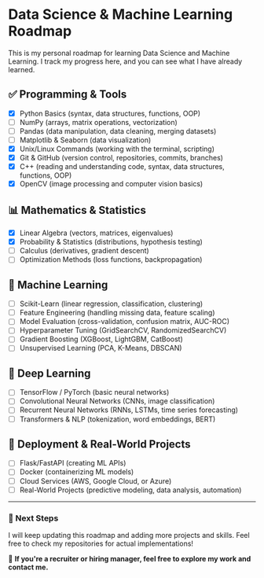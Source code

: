 
# Data Science & Machine Learning Roadmap

This is my personal roadmap for learning Data Science and Machine Learning. I track my progress here, and you can see what I have already learned.

## ✅ Programming & Tools
- [x] Python Basics (syntax, data structures, functions, OOP)
- [ ] NumPy (arrays, matrix operations, vectorization)
- [ ] Pandas (data manipulation, data cleaning, merging datasets)
- [ ] Matplotlib & Seaborn (data visualization)
- [x] Unix/Linux Commands (working with the terminal, scripting)
- [x] Git & GitHub (version control, repositories, commits, branches)
- [x] C++ (reading and understanding code, syntax, data structures, functions, OOP)
- [x] OpenCV (image processing and computer vision basics)

## 📊 Mathematics & Statistics
- [x] Linear Algebra (vectors, matrices, eigenvalues)
- [x] Probability & Statistics (distributions, hypothesis testing)
- [ ] Calculus (derivatives, gradient descent)
- [ ] Optimization Methods (loss functions, backpropagation)

## 🤖 Machine Learning
- [ ] Scikit-Learn (linear regression, classification, clustering)
- [ ] Feature Engineering (handling missing data, feature scaling)
- [ ] Model Evaluation (cross-validation, confusion matrix, AUC-ROC)
- [ ] Hyperparameter Tuning (GridSearchCV, RandomizedSearchCV)
- [ ] Gradient Boosting (XGBoost, LightGBM, CatBoost)
- [ ] Unsupervised Learning (PCA, K-Means, DBSCAN)

## 🧠 Deep Learning
- [ ] TensorFlow / PyTorch (basic neural networks)
- [ ] Convolutional Neural Networks (CNNs, image classification)
- [ ] Recurrent Neural Networks (RNNs, LSTMs, time series forecasting)
- [ ] Transformers & NLP (tokenization, word embeddings, BERT)

## 🔧 Deployment & Real-World Projects
- [ ] Flask/FastAPI (creating ML APIs)
- [ ] Docker (containerizing ML models)
- [ ] Cloud Services (AWS, Google Cloud, or Azure)
- [ ] Real-World Projects (predictive modeling, data analysis, automation)

---
### 🚀 Next Steps
I will keep updating this roadmap and adding more projects and skills. Feel free to check my repositories for actual implementations!

📌 **If you're a recruiter or hiring manager, feel free to explore my work and contact me.**
